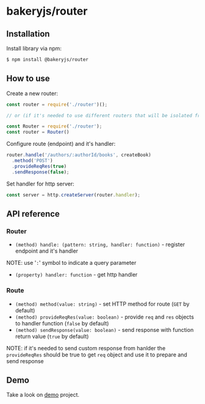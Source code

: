 # bakeryjs/router


## Installation

Install library via npm:
```bash
$ npm install @bakeryjs/router
```

## How to use

Create a new router:

```javascript
const router = require('./router')();

// or (if it's needed to use different routers that will be isolated from each other)

const Router = require('./router');
const router = Router()
```

Configure route (endpoint) and it's handler:

```javascript
router.handle('/authors/:authorId/books', createBook)
  .method('POST')
  .provideReqRes(true)
  .sendResponse(false);
```

Set handler for http server:

```javascript
const server = http.createServer(router.handler);
```

## API reference

### Router

- `(method) handle: (pattern: string, handler: function)` - register endpoint and it's handler

NOTE: use '`:`' symbol to indicate a query parameter

- `(property) handler: function` - get http handler 

### Route

- `(method) method(value: string)` - set HTTP method for route (`GET` by default)
- `(method) provideReqRes(value: boolean)` - provide `req` and `res` objects to handler function (`false` by default)
- `(method) sendResponse(value: boolean)` - send response with function return value (`true` by default)

NOTE: if it's needed to send custom response from hanlder the `provideReqRes` should be true to get `req` object and use it to prepare and send response 


## Demo

Take a look on [demo](https://github.com/bakeryjs/router/blob/main/demo.js) project.
